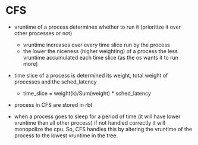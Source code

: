 # CFS

- vruntime of a process determines whether to run it (prioritize it over other processes or not)
    - vruntime increases over every time slice run by the process 
    - the lower the niceness (higher weighting) of a process the less vruntime accumulated each time slice 
        (as the os wants it to run more)

- time slice of a process is determined its weight, total weight of processes and the sched_latency
    - time_slice = weight(k)/Sum(weight) * sched_latency
- process in CFS are stored in rbt
- when a process goes to sleep for a period of time (it will have lower vruntime than all other process) if not handled 
    correctly it will monopolize the cpu. So, CFS handles this by altering the vruntime of the process to the lowest 
    vruntime in the tree.

